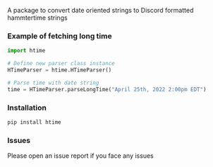 A package to convert date oriented strings to Discord formatted hammtertime strings

### Example of fetching long time
```py
import htime

# Define new parser class instance
HTimeParser = htime.HTimeParser()

# Parse time with date string
time = HTimeParser.parseLongTime("April 25th, 2022 2:00pm EDT")
```
### Installation 
```cmd
pip install htime
```
### Issues
Please open an issue report if you face any issues
